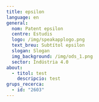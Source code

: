 ```yaml
---
title: epsilon
language: en
general:
  nom: Patent epsilon
  centre: Estudis
  logo: /img/speakapplogo.png
  text_breu: Subtítol epsilon
  slogan: Slogan
  img_background: /img/ods_1.png
  sector: Indústria 4.0
about:
  - titol: test
    descripcio: test
grups_recerca:
  - id: "2603"
---
```

